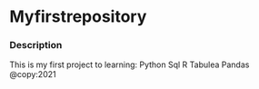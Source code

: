 # Myfirstrepository

### Description 
This is my first project to learning:
Python
Sql
R 
Tabulea
Pandas
@copy:2021
